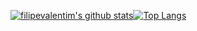 [![filipevalentim's github stats](https://github-readme-stats.vercel.app/api?username=filipevalentim&show_icons=true&theme=default)](https://github.com/filipevalentim/)[![Top Langs](https://github-readme-stats.vercel.app/api/top-langs/?username=filipevalentim&layout=compact)](https://github.com/anuraghazra/github-readme-stats)
